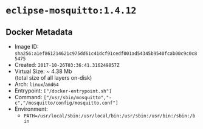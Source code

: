 # `eclipse-mosquitto:1.4.12`

## Docker Metadata

- Image ID: `sha256:a1ef861214621c975dd61c41dcf91cedf001ad54345b9540fcab00c9c0c85475`
- Created: `2017-10-26T03:36:41.316249857Z`
- Virtual Size: ~ 4.38 Mb  
  (total size of all layers on-disk)
- Arch: `linux`/`amd64`
- Entrypoint: `["/docker-entrypoint.sh"]`
- Command: `["/usr/sbin/mosquitto","-c","/mosquitto/config/mosquitto.conf"]`
- Environment:
  - `PATH=/usr/local/sbin:/usr/local/bin:/usr/sbin:/usr/bin:/sbin:/bin`
